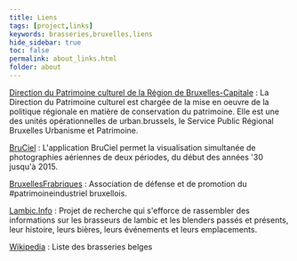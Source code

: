 ```yaml
---
title: Liens
tags: [project,links]
keywords: brasseries,bruxelles,liens
hide_sidebar: true
toc: false
permalink: about_links.html
folder: about
---
```


[Direction du Patrimoine culturel de la Région de Bruxelles-Capitale](http://patrimoine.brussels)
: La Direction du Patrimoine culturel est chargée de la mise en oeuvre de la politique régionale en matière de conservation du patrimoine. Elle est une des unités opérationnelles de urban.brussels, le Service Public Régional Bruxelles Urbanisme et Patrimoine.

[BruCiel](http://www.bruciel.brussels)
: L'application BruCiel permet la visualisation simultanée de photographies aériennes de deux périodes, du début des années '30 jusqu'à 2015.

[BruxellesFrabriques](http://www.bruxellesfabriques.be)
: Association de défense et de promotion du #patrimoineindustriel bruxellois.

[Lambic.Info](https://www.lambic.info)
: Projet de recherche qui s'efforce de rassembler des informations sur les brasseurs de lambic et les blenders passés et présents, leur histoire, leurs bières, leurs événements et leurs emplacements.

[Wikipedia](https://fr.wikipedia.org/wiki/Liste_des_brasseries_belges)
: Liste des brasseries belges
